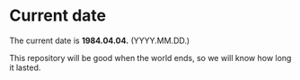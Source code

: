 # Current date

The current date is **1984.04.04.** (YYYY.MM.DD.)

This repository will be good when the world ends, so we will know how long it lasted.